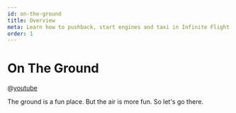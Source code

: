 ```yaml
---
id: on-the-ground
title: Overview
meta: Learn how to pushback, start engines and taxi in Infinite Flight.
order: 1
---
```



# On The Ground

@[youtube](s9jevOm78js)

The ground is a fun place. But the air is more fun. So let's go there.
